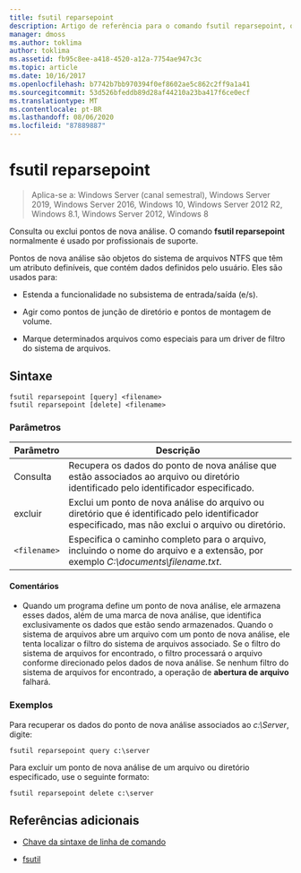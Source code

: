 ```yaml
---
title: fsutil reparsepoint
description: Artigo de referência para o comando fsutil reparsepoint, que consulta ou exclui pontos de nova análise.
manager: dmoss
ms.author: toklima
author: toklima
ms.assetid: fb95c8ee-a418-4520-a12a-7754ae947c3c
ms.topic: article
ms.date: 10/16/2017
ms.openlocfilehash: b7742b7bb970394f0ef8602ae5c862c2ff9a1a41
ms.sourcegitcommit: 53d526bfeddb89d28af44210a23ba417f6ce0ecf
ms.translationtype: MT
ms.contentlocale: pt-BR
ms.lasthandoff: 08/06/2020
ms.locfileid: "87889887"
---
```

# <a name="fsutil-reparsepoint"></a>fsutil reparsepoint

> Aplica-se a: Windows Server (canal semestral), Windows Server 2019, Windows Server 2016, Windows 10, Windows Server 2012 R2, Windows 8.1, Windows Server 2012, Windows 8

Consulta ou exclui pontos de nova análise.  O comando **fsutil reparsepoint** normalmente é usado por profissionais de suporte.

Pontos de nova análise são objetos do sistema de arquivos NTFS que têm um atributo definíveis, que contém dados definidos pelo usuário. Eles são usados para:

- Estenda a funcionalidade no subsistema de entrada/saída (e/s).

- Agir como pontos de junção de diretório e pontos de montagem de volume.

- Marque determinados arquivos como especiais para um driver de filtro do sistema de arquivos.

## <a name="syntax"></a>Sintaxe

```
fsutil reparsepoint [query] <filename>
fsutil reparsepoint [delete] <filename>
```

### <a name="parameters"></a>Parâmetros

| Parâmetro | Descrição |
| --------- | ----------- |
| Consulta | Recupera os dados do ponto de nova análise que estão associados ao arquivo ou diretório identificado pelo identificador especificado. |
| excluir | Exclui um ponto de nova análise do arquivo ou diretório que é identificado pelo identificador especificado, mas não exclui o arquivo ou diretório. |
| `<filename>` | Especifica o caminho completo para o arquivo, incluindo o nome do arquivo e a extensão, por exemplo *C:\documents\filename.txt*. |

#### <a name="remarks"></a>Comentários

- Quando um programa define um ponto de nova análise, ele armazena esses dados, além de uma marca de nova análise, que identifica exclusivamente os dados que estão sendo armazenados. Quando o sistema de arquivos abre um arquivo com um ponto de nova análise, ele tenta localizar o filtro do sistema de arquivos associado. Se o filtro do sistema de arquivos for encontrado, o filtro processará o arquivo conforme direcionado pelos dados de nova análise. Se nenhum filtro do sistema de arquivos for encontrado, a operação de **abertura de arquivo** falhará.

### <a name="examples"></a>Exemplos

Para recuperar os dados do ponto de nova análise associados ao *c:\Server*, digite:

```
fsutil reparsepoint query c:\server
```

Para excluir um ponto de nova análise de um arquivo ou diretório especificado, use o seguinte formato:

```
fsutil reparsepoint delete c:\server
```

## <a name="additional-references"></a>Referências adicionais

- [Chave da sintaxe de linha de comando](command-line-syntax-key.md)

- [fsutil](fsutil.md)
